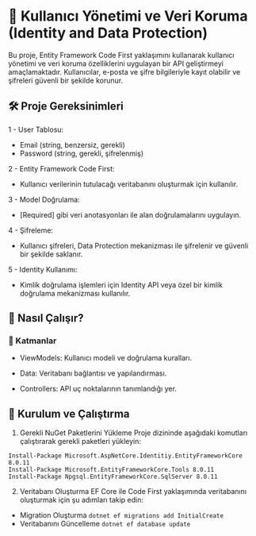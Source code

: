  # 📘 Kullanıcı Yönetimi ve Veri Koruma (Identity and Data Protection)
Bu proje, Entity Framework Code First yaklaşımını kullanarak kullanıcı yönetimi ve veri koruma özelliklerini uygulayan bir API geliştirmeyi amaçlamaktadır. Kullanıcılar, e-posta ve şifre bilgileriyle kayıt olabilir ve şifreleri güvenli bir şekilde korunur.

 ## 🛠️ Proje Gereksinimleri

 1 - User Tablosu:

  * Email (string, benzersiz, gerekli)
  * Password (string, gerekli, şifrelenmiş)
    
 2 - Entity Framework Code First:

  * Kullanıcı verilerinin tutulacağı veritabanını oluşturmak için kullanılır.

 3 - Model Doğrulama:

  * [Required] gibi veri anotasyonları ile alan doğrulamalarını uygulayın.

 4 - Şifreleme:

  * Kullanıcı şifreleri, Data Protection mekanizması ile şifrelenir ve güvenli bir şekilde saklanır.

 5 - Identity Kullanımı:

  * Kimlik doğrulama işlemleri için Identity API veya özel bir kimlik doğrulama mekanizması kullanılır.

 ## 🚀 Nasıl Çalışır?

 ### 📂 Katmanlar

  * ViewModels: Kullanıcı modeli ve doğrulama kuralları.

  * Data: Veritabanı bağlantısı ve yapılandırması.

  * Controllers: API uç noktalarının tanımlandığı yer.

## 🚀 Kurulum ve Çalıştırma
 
1. Gerekli NuGet Paketlerini Yükleme
Proje dizininde aşağıdaki komutları çalıştırarak gerekli paketleri yükleyin:

````
Install-Package Microsoft.AspNetCore.Identitiy.EntityFrameworkCore 8.0.11
Install-Package Microsoft.EntityFrameworkCore.Tools 8.0.11
Install-Package Npgsql.EntityFrameworkCore.SqlServer 8.0.11 
````

2. Veritabanı Oluşturma
EF Core ile Code First yaklaşımında veritabanını oluşturmak için şu adımları takip edin:

 - Migration Oluşturma
``
dotnet ef migrations add InitialCreate
``
 - Veritabanını Güncelleme
``
dotnet ef database update
``    



